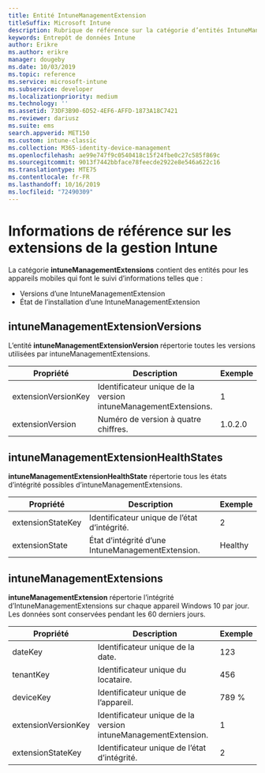 ```yaml
---
title: Entité IntuneManagementExtension
titleSuffix: Microsoft Intune
description: Rubrique de référence sur la catégorie d’entités IntuneManagementExtension dans l’API d’entrepôt de données Intune.
keywords: Entrepôt de données Intune
author: Erikre
ms.author: erikre
manager: dougeby
ms.date: 10/03/2019
ms.topic: reference
ms.service: microsoft-intune
ms.subservice: developer
ms.localizationpriority: medium
ms.technology: ''
ms.assetid: 73DF3B90-6D52-4EF6-AFFD-1873A18C7421
ms.reviewer: dariusz
ms.suite: ems
search.appverid: MET150
ms.custom: intune-classic
ms.collection: M365-identity-device-management
ms.openlocfilehash: ae99e747f9c0540418c15f24fbe0c27c585f869c
ms.sourcegitcommit: 9013f7442bbface78feecde2922e8e546a622c16
ms.translationtype: MTE75
ms.contentlocale: fr-FR
ms.lasthandoff: 10/16/2019
ms.locfileid: "72490309"
---
```

# <a name="reference-for-intune-management-extensions"></a>Informations de référence sur les extensions de la gestion Intune

La catégorie **intuneManagementExtensions** contient des entités pour les appareils mobiles qui font le suivi d’informations telles que :

- Versions d’une IntuneManagementExtension
- État de l’installation d’une IntuneManagementExtension

## <a name="intunemanagementextensionversions"></a>intuneManagementExtensionVersions

L’entité **intuneManagementExtensionVersion** répertorie toutes les versions utilisées par intuneManagementExtensions.

| Propriété  | Description | Exemple |
|---------|------------|--------|
| extensionVersionKey |Identificateur unique de la version intuneManagementExtensions. | 1 |
| extensionVersion |Numéro de version à quatre chiffres. |1.0.2.0 |

## <a name="intunemanagementextensionhealthstates"></a>intuneManagementExtensionHealthStates

**intuneManagementExtensionHealthState** répertorie tous les états d’intégrité possibles d’intuneManagementExtensions.

| Propriété  | Description | Exemple |
|---------|------------|--------|
| extensionStateKey |Identificateur unique de l’état d’intégrité. | 2 |
| extensionState |État d’intégrité d’une IntuneManagementExtension. | Healthy |

## <a name="intunemanagementextensions"></a>intuneManagementExtensions

**intuneManagementExtension** répertorie l’intégrité d’IntuneManagementExtensions sur chaque appareil Windows 10 par jour.
Les données sont conservées pendant les 60 derniers jours. 


|      Propriété       |                         Description                         | Exemple |
|---------------------|-------------------------------------------------------------|---------|
|       dateKey       |               Identificateur unique de la date.                |   123   |
|      tenantKey      |              Identificateur unique du locataire.               |   456   |
|      deviceKey      |              Identificateur unique de l’appareil.               |   789 %   |
| extensionVersionKey | Identificateur unique de la version intuneManagementExtension. |    1    |
|  extensionStateKey  |             Identificateur unique de l’état d’intégrité.              |    2    |


